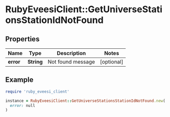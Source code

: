 # RubyEveesiClient::GetUniverseStationsStationIdNotFound

## Properties

| Name | Type | Description | Notes |
| ---- | ---- | ----------- | ----- |
| **error** | **String** | Not found message | [optional] |

## Example

```ruby
require 'ruby_eveesi_client'

instance = RubyEveesiClient::GetUniverseStationsStationIdNotFound.new(
  error: null
)
```


